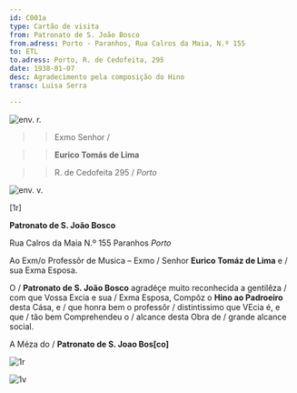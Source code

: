 ```yaml
---
id: C001a
type: Cartão de visita
from: Patronato de S. João Bosco
from.adress: Porto - Paranhos, Rua Calros da Maia, N.º 155
to: ETL
to.adress: Porto, R. de Cedofeita, 295
date: 1938-01-07
desc: Agradecimento pela composição do Hino
transc: Luisa Serra

---
```


![env. r.](C001a.I.1.envelope.jpg "Envelope")

>> Exmo Senhor / 

>> **Eurico Tomás de Lima**

>> R. de Cedofeita 295 / *Porto*

![env. v.](C001a.I.1v.envelope.jpg "Envelope")

[1r]

**Patronato de S. João Bosco**

Rua Calros da Maia N.º 155 Paranhos *Porto* 

Ao Exm/o Professôr de Musica – Exmo / Senhor **Eurico Tomáz de Lima** e / sua Exma Esposa.

O / **Patronato de S. João Bosco** agradéçe muito reconhecida a gentilêza / com que Vossa Excia e sua / Exma Esposa, Compôz o **Hino ao Padroeiro** desta Cása, e / que honra bem o professôr / distintissimo que VEcia é, e que / tão bem Comprehendeu o / alcance desta Obra de / grande alcance social. 

A Méza do / **Patronato de S. Joao Bos[co]**

![1r](C001a.I.2.jpg "Rosto Carta")

![1v](C001a.I.2v.jpg "Verso Carta")

